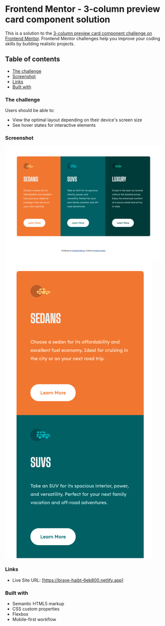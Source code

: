 # Frontend Mentor - 3-column preview card component solution

This is a solution to the
[3-column preview card component challenge on Frontend Mentor](https://www.frontendmentor.io/challenges/3column-preview-card-component-pH92eAR2-).
Frontend Mentor challenges help you improve your coding skills by building
realistic projects.

## Table of contents

- [The challenge](#the-challenge)
- [Screenshot](#screenshot)
- [Links](#links)
- [Built with](#built-with)

### The challenge

Users should be able to:

- View the optimal layout depending on their device's screen size
- See hover states for interactive elements

### Screenshot

![](./images/screen1.png) ![](./images/screen2.png)

### Links

- Live Site URL: [https://brave-haibt-6eb800.netlify.app]

### Built with

- Semantic HTML5 markup
- CSS custom properties
- Flexbox
- Mobile-first workflow
